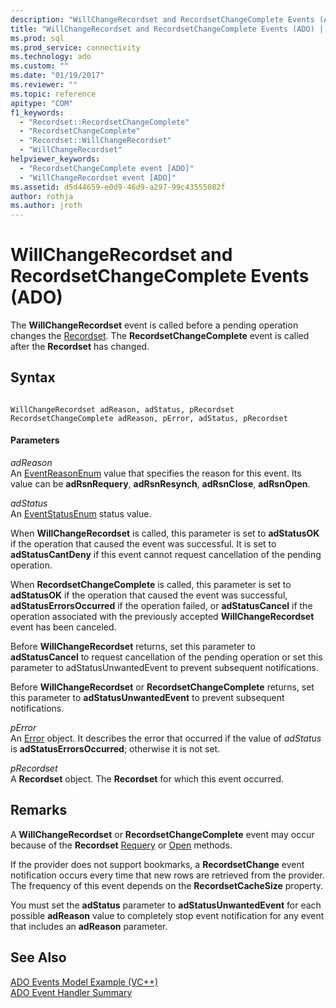 ```yaml
---
description: "WillChangeRecordset and RecordsetChangeComplete Events (ADO)"
title: "WillChangeRecordset and RecordsetChangeComplete Events (ADO) | Microsoft Docs"
ms.prod: sql
ms.prod_service: connectivity
ms.technology: ado
ms.custom: ""
ms.date: "01/19/2017"
ms.reviewer: ""
ms.topic: reference
apitype: "COM"
f1_keywords: 
  - "Recordset::RecordsetChangeComplete"
  - "RecordsetChangeComplete"
  - "Recordset::WillChangeRecordset"
  - "WillChangeRecordset"
helpviewer_keywords: 
  - "RecordsetChangeComplete event [ADO]"
  - "WillChangeRecordset event [ADO]"
ms.assetid: d5d44659-e0d9-46d9-a297-99c43555082f
author: rothja
ms.author: jroth
---
```

# WillChangeRecordset and RecordsetChangeComplete Events (ADO)
The **WillChangeRecordset** event is called before a pending operation changes the [Recordset](./recordset-object-ado.md). The **RecordsetChangeComplete** event is called after the **Recordset** has changed.  
  
## Syntax  
  
```  
  
WillChangeRecordset adReason, adStatus, pRecordset  
RecordsetChangeComplete adReason, pError, adStatus, pRecordset  
```  
  
#### Parameters  
 *adReason*  
 An [EventReasonEnum](./eventreasonenum.md) value that specifies the reason for this event. Its value can be **adRsnRequery**, **adRsnResynch**, **adRsnClose**, **adRsnOpen**.  
  
 *adStatus*  
 An [EventStatusEnum](./eventstatusenum.md) status value.  
  
 When **WillChangeRecordset** is called, this parameter is set to **adStatusOK** if the operation that caused the event was successful. It is set to **adStatusCantDeny** if this event cannot request cancellation of the pending operation.  
  
 When **RecordsetChangeComplete** is called, this parameter is set to **adStatusOK** if the operation that caused the event was successful, **adStatusErrorsOccurred** if the operation failed, or **adStatusCancel** if the operation associated with the previously accepted **WillChangeRecordset** event has been canceled.  
  
 Before **WillChangeRecordset** returns, set this parameter to **adStatusCancel** to request cancellation of the pending operation or set this parameter to adStatusUnwantedEvent to prevent subsequent notifications.  
  
 Before **WillChangeRecordset** or **RecordsetChangeComplete** returns, set this parameter to **adStatusUnwantedEvent** to prevent subsequent notifications.  
  
 *pError*  
 An [Error](./error-object.md) object. It describes the error that occurred if the value of *adStatus* is **adStatusErrorsOccurred**; otherwise it is not set.  
  
 *pRecordset*  
 A **Recordset** object. The **Recordset** for which this event occurred.  
  
## Remarks  
 A **WillChangeRecordset** or **RecordsetChangeComplete** event may occur because of the **Recordset** [Requery](./requery-method.md) or [Open](./open-method-ado-recordset.md) methods.  
  
 If the provider does not support bookmarks, a **RecordsetChange** event notification occurs every time that new rows are retrieved from the provider. The frequency of this event depends on the **RecordsetCacheSize** property.  
  
 You must set the **adStatus** parameter to **adStatusUnwantedEvent** for each possible **adReason** value to completely stop event notification for any event that includes an **adReason** parameter.  
  
## See Also  
 [ADO Events Model Example (VC++)](./ado-events-model-example-vc.md)   
 [ADO Event Handler Summary](../../guide/data/ado-event-handler-summary.md)